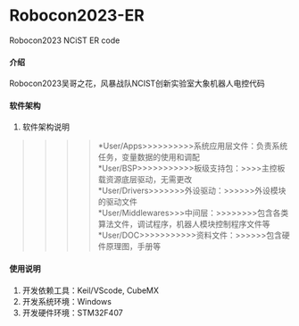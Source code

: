 # Robocon2023-ER
Robocon2023 NCiST ER code
#### 介绍
Robocon2023吴哥之花，风暴战队NCIST创新实验室大象机器人电控代码

#### 软件架构
1. 软件架构说明  
>>>>*User/Apps>>>>>>>>>>系统应用层文件：负责系统任务，变量数据的使用和调配  
>>>>*User/BSP>>>>>>>>>>>板级支持包：>>>>主控板载资源底层驱动，无需更改  
>>>>*User/Drivers>>>>>>>外设驱动：>>>>>>外设模块的驱动文件  
>>>>*User/Middlewares>>>中间层：>>>>>>>>包含各类算法文件，调试程序，机器人模块控制程序文件等  
>>>>*User/DOC>>>>>>>>>>>资料文件：>>>>>>包含硬件原理图，手册等  

#### 使用说明
1. 开发依赖工具：Keil/VScode, CubeMX
2. 开发系统环境：Windows
3. 开发硬件环境：STM32F407
